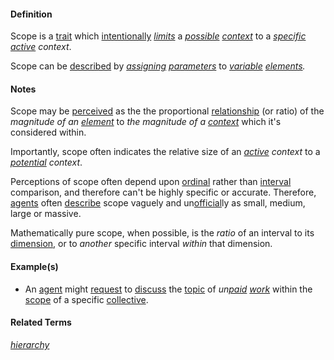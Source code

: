 #### Definition

Scope is a [trait](https://github.com/gcassel/Modular-Organization-Terminology/blob/master/terms/trait.md) which [intentionally](https://github.com/gcassel/Modular-Organization-Terminology/blob/master/terms/intend.md) *[limits](https://github.com/gcassel/Modular-Organization-Terminology/blob/master/terms/limit.md)* a *[possible](https://github.com/gcassel/Modular-Organization-Terminology/blob/master/terms/potential.md) [context](https://github.com/gcassel/Modular-Organization-Terminology/blob/master/terms/context.md)* to a *[specific](https://github.com/gcassel/Modular-Organization-Terminology/blob/master/terms/specific.md) [active](https://github.com/gcassel/Modular-Organization-Terminology/blob/master/terms/active.md) context*. 

Scope can be [described](https://github.com/gcassel/Modular-Organization-Terminology/blob/master/terms/describe.md) by *[assigning](https://github.com/gcassel/Modular-Organization-Terminology/blob/master/terms/assign.md) [parameters](https://github.com/gcassel/Modular-Organization-Terminology/blob/master/terms/parameter.md)* to *[variable](https://github.com/gcassel/Modular-Organization-Terminology/blob/master/terms/variable.md) [elements](https://github.com/gcassel/Modular-Organization-Terminology/blob/master/terms/element.md).* 

#### Notes

Scope may be [perceived](https://github.com/gcassel/Modular-Organization-Terminology/blob/master/terms/perceive.md) as the the proportional [relationship](https://github.com/gcassel/Modular-Organization-Terminology/blob/master/terms/relate.md) (or ratio) of the *magnitude of an [element](https://github.com/gcassel/Modular-Organization-Terminology/blob/master/terms/element.md)* to *the magnitude of a [context](https://github.com/gcassel/Modular-Organization-Terminology/edit/master/terms/context.md)* which it's considered within.  

Importantly, scope often indicates the relative size of an *[active](https://github.com/gcassel/Modular-Organization-Terminology/edit/master/terms/active.md) context* to a *[potential](https://github.com/gcassel/Modular-Organization-Terminology/edit/master/terms/potential.md) context*.

Perceptions of scope often depend upon [ordinal](https://github.com/gcassel/Modular-Organization-Terminology/blob/master/terms/order.md) rather than [interval](https://github.com/gcassel/Modular-Organization-Terminology/blob/master/terms/interval.md) comparison, and therefore can't be highly specific or accurate.  Therefore, [agents](https://github.com/gcassel/Modular-Organization-Terminology/blob/master/terms/agent.md) often [describe](https://github.com/gcassel/Modular-Organization-Terminology/edit/master/terms/describe.md) scope vaguely and un[official](https://github.com/gcassel/Modular-Organization-Terminology/edit/master/terms/official.md)ly as small, medium, large or massive.

Mathematically pure scope, when possible, is the *ratio* of an interval to its [dimension](https://github.com/gcassel/Modular-Organization-Terminology/blob/master/terms/dimension.md), or to *another* specific interval *within* that dimension.

#### Example(s)

* An [agent](https://github.com/gcassel/Modular-Organization-Terminology/blob/master/terms/agent.md) might [request](https://github.com/gcassel/Modular-Organization-Terminology/blob/master/terms/request.md) to [discuss](https://github.com/gcassel/Modular-Organization-Terminology/blob/master/terms/discuss.md) the [topic](https://github.com/gcassel/Modular-Organization-Terminology/blob/master/terms/topic.md) of *un[paid](https://github.com/gcassel/Modular-Organization-Terminology/blob/master/terms/remunerate.md) [work](https://github.com/gcassel/Modular-Organization-Terminology/blob/master/terms/work.md)* within the [scope](https://github.com/gcassel/Modular-Organization-Terminology/blob/master/terms/scope.md) of a specific [collective](https://github.com/gcassel/Modular-Organization-Terminology/blob/master/terms/collective.md).

#### Related Terms

*[hierarchy](https://github.com/gcassel/Modular-Organization-Terminology/blob/master/terms/hierarchy.md)*
